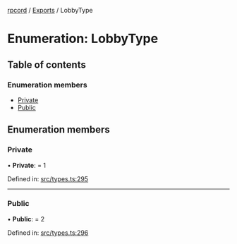 [rpcord](../README.md) / [Exports](../modules.md) / LobbyType

# Enumeration: LobbyType

## Table of contents

### Enumeration members

- [Private](lobbytype.md#private)
- [Public](lobbytype.md#public)

## Enumeration members

### Private

• **Private**: = 1

Defined in: [src/types.ts:295](https://github.com/DjDeveloperr/RPCord/blob/a435209/src/types.ts#L295)

___

### Public

• **Public**: = 2

Defined in: [src/types.ts:296](https://github.com/DjDeveloperr/RPCord/blob/a435209/src/types.ts#L296)
